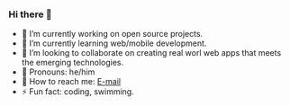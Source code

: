 ### Hi there 👋

- 🔭 I’m currently working on open source projects.
- 🌱 I’m currently learning web/mobile development.
- 👯 I’m looking to collaborate on creating real worl web apps that meets the emerging technologies.
- 🔭 Pronouns: he/him
- 🔭 How to reach me: [E-mail](nixonkipkorir01@gmail.com)
- ⚡ Fun fact: coding, swimming.
